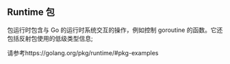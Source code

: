 ## Runtime 包

包运行时包含与 Go 的运行时系统交互的操作，例如控制 goroutine 的函数。它还包括反射包使用的低级类型信息;

请参考https://golang.org/pkg/runtime/#pkg-examples
